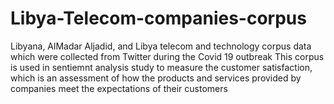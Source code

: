 # Libya-Telecom-companies-corpus
Libyana, AlMadar Aljadid, and Libya telecom and technology corpus data which were collected from Twitter during the Covid 19 outbreak
This corpus is used in sentiemnt analysis study to measure the customer satisfaction, which is an assessment of how the products and services provided by companies meet the expectations of their customers
